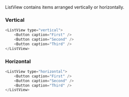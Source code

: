 ListView contains items arranged vertically or horizontally.

### Vertical

```js
<ListView type="vertical">
    <Button caption="First" />
    <Button caption="Second" />
    <Button caption="Third" />
</ListView>
```

### Horizontal

```js
<ListView type="horizontal">
    <Button caption="First" />
    <Button caption="Second" />
    <Button caption="Third" />
</ListView>
```
